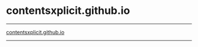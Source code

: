 # contentsxplicit.github.io

****

[contentsxplicit.github.io](contentsxplicit.github.io "Website Test")

****
